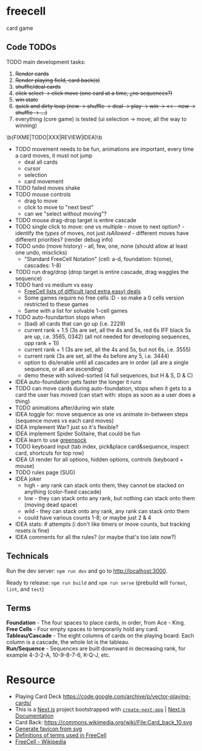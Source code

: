 # freecell

card game

## Code TODOs

TODO main development tasks:

1. ~~Render cards~~
1. ~~Render playing field, card back(s)~~
1. ~~shuffle/deal cards~~
1. ~~click select -> click move (one card at a time, ¿no sequences?)~~
1. ~~win state~~
1. ~~quick and dirty loop (new -> shuffle -> deal -> play -> win -> <<-- new -> shuffle -> …)~~
1. everything (core game) is tested (ui selection -> move, all the way to winning)

\b(FIXME|TODO|XXX|REVIEW|IDEA)\b

- TODO movement needs to be fun, animations are important, every time a card moves, it must not jump
  - deal all cards
  - cursor
  - selection
  - card movement
- TODO failed moves shake
- TODO mouse controls
  - drag to move
  - click to move to "next best"
  - can we "select without moving"?
- TODO mouse drag-drop target is entire cascade
- TODO single click to move: one vs multiple - move to next option? - identify the _types_ of moves, not just _isAllowed_ - different moves have different priorities? (render debug info)
- TODO undo (move history) - all, few, one, none (should allow at least one undo, misclicks)
  - "Standard FreeCell Notation" (cell: a-d, foundation: h(ome), cascades: 1-8)
- TODO run drag/drop (drop target is entire cascade, drag waggles the sequence)
- TODO hard vs medium vs easy
  - [FreeCell lists of difficult (and extra easy) deals](https://www.solitairelaboratory.com/fclists.html)
  - Some games require no free cells :D - so make a 0 cells version restricted to these games
  - Same with a list for solvable 1-cell games
- TODO auto-foundartion stops when
  - (bad) all cards that can go up (i.e. 2229)
  - current rank + 1.5 (3s are set, all the 4s and 5s, red 6s IFF black 5s are up, i.e. 3565, 0342) (all not needed for developing sequences, opp rank + 1))
  - current rank + 1 (3s are set, all the 4s and 5s, but not 6s, i.e. 3555)
  - current rank (3s are set, all the 4s before any 5, i.e. 3444)
  - option to dis/enable until all cascades are in order (all are a single sequence, or all are ascending)
  - demo these with solved-sorted (4 full sequences, but H & S, D & C)
- IDEA auto-foundation gets faster the longer it runs
- TODO can move cards during auto-foundation, stops when it gets to a card the user has moved (can start with: stops as soon as a user does a thing)
- TODO animations after/during win state
- IDEA toggle for: move sequence as one vs animate in-between steps (sequence moves vs each card moves)
- IDEA implement War? just so it's flexible?
- IDEA implement Spider Solitaire, that could be fun
- IDEA learn to use [greensock](https://css-tricks.com/how-to-animate-on-the-web-with-greensock/)
- TODO keyboard input (tab index, pick&place card&sequence, inspect card, shortcuts for top row)
- IDEA UI render for all options, hidden options, controls (keyboard + mouse)
- TODO rules page (SUG)
- IDEA joker
  - high - any rank can stack onto them, they cannot be stacked on anything (color-fixed cascade)
  - low - they can stack onto any rank, but nothing can stack onto them (moving dead space)
  - wild - they can stack onto any rank, any rank can stack onto them
  - could have various counts 1-8; or maybe just 2 & 4
- IDEA stats: # attempts (i don't like timers or move counts, but tracking resets is fine)
- IDEA comments for all the rules? (or maybe that's too late now?)

## Technicals

Run the dev server: `npm run dev` and go to [http://localhost:3000](http://localhost:3000).

Ready to release: `npm run build` and `npm run serve` (prebuild will `format`, `lint`, and `test`)

## Terms

**Foundation** - The four spaces to place cards, in order, from Ace - King. \
**Free Cells** - Four empty spaces to temporarily hold any card. \
**Tableau/Cascade** - The eight columns of cards on the playing board. Each column is a cascade, the whole lot is the tableau. \
**Run/Sequence** - Sequences are built downward in decreasing rank, for example 4-3-2-A, 10-9-8-7-6, K-Q-J, etc.

# Resource

- Playing Card Deck https://code.google.com/archive/p/vector-playing-cards/
- This is a [Next.js](https://nextjs.org/) project bootstrapped with [`create-next-app`](https://github.com/vercel/next.js/tree/canary/packages/create-next-app) | [Next.js Documentation](https://nextjs.org/docs)
- Card Back: https://commons.wikimedia.org/wiki/File:Card_back_10.svg
- [Generate favicon from svg](https://svg2ico.com/)
- [Definitions of terms used in FreeCell](https://mobilityware.helpshift.com/hc/en/12-freecell/faq/3459-definitions-of-terms-used-in-freecell/)
- [FreeCell - Wikipedia](https://en.wikipedia.org/wiki/FreeCell)
